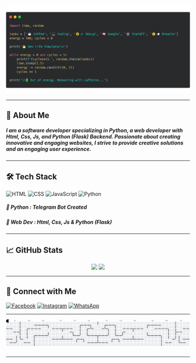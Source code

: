 <div align="center">
  <img src="Header/Banner-GitHub.png" alt="Header Image" width="800"/>
</div>

---

## 🤵 About Me

##### I am a software developer specializing in Python, a web developer with Html, Css, Js, and Python (Flask) Backend. Passionate about creating innovative and engaging websites, I strive to provide creative solutions and an engaging user experience.

---

## 🛠️ Tech Stack
![HTML](https://img.shields.io/badge/HTML5-E34F26?style=for-the-badge&logo=html5&logoColor=white) ![CSS](https://img.shields.io/badge/CSS3-1572B6?style=for-the-badge&logo=css3&logoColor=white) ![JavaScript](https://img.shields.io/badge/JavaScript-F7DF1E?style=for-the-badge&logo=javascript&logoColor=black) ![Python](https://img.shields.io/badge/Python-3776AB?style=for-the-badge&logo=python&logoColor=white)


##### 🧠 Python : Telegram Bot Created
#####  💼 Web Dev : Html, Css, Js & Python (Flask)

---

## 📈 GitHub Stats
<p align="center">
  <img src="https://github-readme-stats.vercel.app/api?username=ImamSr01&show_icons=true&theme=tokyonight" height="165">
  <img src="https://github-readme-stats.vercel.app/api/top-langs/?username=ImamSr01&layout=compact&theme=tokyonight" height="165">
</p>

---

## 🔗 Connect with Me
[![Facebook](https://img.shields.io/badge/Facebook-1877F2?style=for-the-badge&logo=facebook&logoColor=white)](https://www.facebook.com/imam.syahru.716) [![Instagram](https://img.shields.io/badge/Instagram-E4405F?style=for-the-badge&logo=instagram&logoColor=white)](https://www.instagram.com/imam_s221) [![WhatsApp](https://img.shields.io/badge/WhatsApp-25D366?style=for-the-badge&logo=WhatsApp&logoColor=white)](https://wa.me/6283117472113)

---

<picture>
  <source media="(prefers-color-scheme: dark)" srcset="https://raw.githubusercontent.com/ImamSr01/ImamSr01/output/pacman-contribution-graph-dark.svg">
  <source media="(prefers-color-scheme: light)" srcset="https://raw.githubusercontent.com/ImamSr01/ImamSr01/output/pacman-contribution-graph.svg">
  <img alt="pacman contribution graph" src="https://raw.githubusercontent.com/ImamSr01/ImamSr01/output/pacman-contribution-graph.svg">
</picture>

###

---
